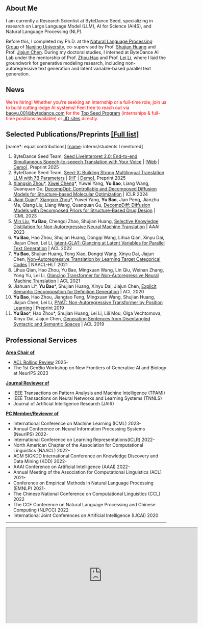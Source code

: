 ## About Me

<!--This is Yu Bao (鲍宇). My name in Chinese Pinyin has two interesting extensions, one means rainstorm (🌧) and the other means abalone (🐟). I prefer the former one, as it looks very powerful. Actually, my name comes from "Staying together through thick and thin (fēng yǔ tóng zhōu)" because I also have an older brother named [Feng Bao](https://scholar.google.com/citations?user=U0cuO94AAAAJ&hl=zh-CN).-->

<!-- I am currently a Research Scientist at ByteDance Seed, specializing in Large Language Model (LLM) research with a focus on multilingual translation, LLM alignment, and multimodal modeling—with recent work spanning end-to-end simultaneous speech-to-speech translation, self-play-driven multilingual translation without parallel data, and building efficient large-scale multilingual translation LLMs. -->
I am currently a Research Scientist at ByteDance Seed, specializing in research on Large Language Model (LLM), AI for Science (AI4S), and Natural Language Processing (NLP).

Before this, I completed my Ph.D. at the [Natural Language Processing Group](http://nlp.nju.edu.cn/homepage/) of [Nanjing University](https://grawww.nju.edu.cn/main.htm), co-supervised by Prof. [Shujian Huang](http://nlp.nju.edu.cn/huangsj/) and Prof. [Jiajun Chen](https://cs.nju.edu.cn/chenjiajun/). During my doctoral studies, I interned at ByteDance AI Lab under the mentorship of Prof. [Zhou Hao](https://zhouh.github.io/) and Prof. [Lei Li](https://lileicc.github.io/), where I laid the groundwork for generative modeling research, including non-autoregressive text generation and latent variable-based parallel text generation.
<!--I hold a Bachelor's Degree from the School of Science at [Northeast Forestry University](https://www.nefu.edu.cn/).-->

<!--My work bridges multiple areas, with recent focus on their intersection in multilingual and multimodal scenarios:
- **Generative Modeling:** Autoregressive and Non-autoregressive frameworks (e.g., diffusion models)
- **Structure-Aware:** Graph-based representations (e.g., molecules), tree-structure (syntax tree), and sequential data (plain text) modeling
- **Multimodality:** Natural Language Sequence and Syntax, 1D-2D-3D Molecule, Audio-Text, etc..-->

<!--All of my research interests focus on deep generative models. During my Ph. D. studies and internships at ByteDance AI Lab, I worked on structure and sequence modeling in deep generative models, focusing on machine translation and natural language generation. Now, as a member of ByteDance Research, my focus has turned to AI for Science, especially structure-based drug design.-->

<!--<center><a href="mailto:nlp.baoy@gmail.com">[Email]</a> <a href="./files/baoy_CV.pdf">[CV]</a></center>-->
## News
<span style="color:red;">We're hiring! Whether you're seeking an internship or a full-time role, join us to build cutting-edge AI systems! Feel free to reach out via <a href="mailto:baoyu.001@bytedance.com">baoyu.001@bytedance.com</a> for the [Top Seed Program](https://seed.bytedance.com/zh/topseed?view_from=homepage_tab) (internships & full-time positions available) or [JD sites](https://job.toutiao.com/s/_e74JFvZtw4) directly.</span> 
<!--The ByteDance Seed Team is actively recruiting exceptional talents passionate about LLM research—especially in multilingual translation, LLM alignment, and multimodal modeling (e.g., end-to-end simultaneous speech-to-speech translation, zero-resource translation).
*We're hiring! The ByteDance Seed Team is actively seeking exceptional talents in LLM. Feel free to contact me and apply via <a href="mailto:baoyu.001@bytedance.com">baoyu.001@bytedance.com</a> for the **Top Seed Internship** program.*-->


<!-- ### Awards

- 2022, Excellent Doctoral Paper Award, JiangSu Association of Artificial Intelligence.
- 2020, Outstanding Ph.D. Candidate, Nanjing University
- 2019, Artificial Intelligence Scholarship, Nanjing University
- 2019, Outstanding Graduate Student, Nanjing University -->

## Selected Publications/Preprints <a href="https://scholar.google.com/citations?authuser=1&user=TqMb6nMAAAAJ">[Full list]</a> 

\[name*: equal contributions\] \[<ins>name</ins>: interns/students I mentored\]

<!--**<u>AI for Science (Structure-based Drug Design)</u>**

- Xiangxin Zhou\*†, Xiwei Cheng\*†, Yuwei Yang, **Yu Bao**, Liang Wang, Quanquan Gu, [DecompOpt: Controllable and Decomposed Diffusion Models for Structure-based Molecular Optimization](https://arxiv.org/abs/2403.13829), ICLR 2024.
- Jiaqi Guan\*†, Xiangxin Zhou\*†, Yuwei Yang, **Yu Bao**, Jian Peng, Jianzhu Ma, Qiang Liu, Liang Wang, Quanquan Gu, [DecompDiff: Diffusion Models with Decomposed Priors for Structure-Based Drug Design](https://arxiv.org/abs/2403.07902), ICML 2023.-->

<!-- **<u>Deep Generative Models</u>** -->
<!-- **Natural Language Processing and Text Generation** -->
<!--3. Wei Zou, <ins>Sen Yang</ins>, **Yu Bao**, Shujian Huang, Jiajun Chen, Shanbo Cheng, [Trans-Zero: Self-Play Incentivizes Large Language Models for Multilingual Translation Without Parallel Data](https://arxiv.org/abs/2504.14669), ACL 2025 Findings.
4. <ins>Shimao Zhang</ins>, **Yu Bao**, Shujian Huang, [EDT: Improving Large Language Models by Entropy-based Dynamic Temperature Sampling](https://arxiv.org/pdf/2403.14541.pdf), Preprint 2024..
3. <ins>Xiwei Cheng</ins>\*, <ins>Xiangxin Zhou</ins>\*, Yuwei Yang, **Yu Bao**, Quanquan GU, Decomposed direct preference optimization for structure-based drug design, Preprint 2024.-->
<!--7. Lihua Qian, Hao Zhou, **Yu Bao**, Mingxuan Wang, Lin Qiu, Weinan Zhang, Yong Yu, Lei Li, [Glancing Transformer for Non-Autoregressive Neural Machine Translation](https://aclanthology.org/2021.acl-long.155.pdf), ACL 2021.-->
1. ByteDance Seed Team, [Seed LiveInterpret 2.0: End-to-end Simultaneous Speech-to-speech Translation with Your Voice](https://arxiv.org/abs/2507.17527) | [[Web](https://seed.bytedance.com/zh/seed_liveinterpret) \| [Demo](https://console.volcengine.com/ark/region:ark+cn-beijing/experience/voice?type=SI)], Preprint 2025
2. ByteDance Seed Team, [Seed-X: Building Strong Multilingual Translation LLM with 7B Parameters](https://arxiv.org/abs/2507.13618) | [[HF](https://huggingface.co/collections/ByteDance-Seed/seed-x-6878753f2858bc17afa78543) \| [Demo](https://huggingface.co/spaces/ByteDance-Seed/Seed-X)], Preprint 2025
3. <ins>Xiangxin Zhou</ins>\*, <ins>Xiwei Cheng</ins>\*, Yuwei Yang, **Yu Bao**, Liang Wang, Quanquan Gu, [DecompOpt: Controllable and Decomposed Diffusion Models for Structure-based Molecular Optimization](https://arxiv.org/abs/2403.13829) | ICLR 2024
4. <ins>Jiaqi Guan</ins>\*, <ins>Xiangxin Zhou</ins>\*, Yuwei Yang, **Yu Bao**, Jian Peng, Jianzhu Ma, Qiang Liu, Liang Wang, Quanquan Gu, [DecompDiff: Diffusion Models with Decomposed Priors for Structure-Based Drug Design](https://arxiv.org/abs/2403.07902) | ICML 2023
5. <ins>Min Liu</ins>, **Yu Bao**, Chengqi Zhao, Shujian Huang, [Selective Knowledge Distillation for Non-Autoregressive Neural Machine Translation](https://arxiv.org/abs/2303.17910) | AAAI 2023
6. **Yu Bao**, Hao Zhou, Shujian Huang, Dongqi Wang, Lihua Qian, Xinyu Dai, Jiajun Chen, Lei Li, [latent-GLAT: Glancing at Latent Variables for Parallel Text Generation](https://baoy-nlp.github.io/files/Latent_GLAT.pdf) | ACL 2022
7. **Yu Bao**, Shujian Huang, Tong Xiao, Dongqi Wang, Xinyu Dai, Jiajun Chen, [Non-Autoregressive Translation by Learning Target Categorical Codes](https://aclanthology.org/2021.naacl-main.458.pdf) | NAACL-HLT 2021
8. Lihua Qian, Hao Zhou, Yu Bao, Mingxuan Wang, Lin Qiu, Weinan Zhang, Yong Yu, Lei Li, [Glancing Transformer for Non-Autoregressive Neural Machine Translation](https://aclanthology.org/2021.acl-long.155.pdf) | ACL 2021
9. Jiahuan Li*, **Yu Bao**\*, Shujian Huang, Xinyu Dai, Jiajun Chen, [Explicit Semantic Decomposition for Definition Generation](https://virtual.acl2020.org/paper_main.65.html) | ACL 2020
10. **Yu Bao**, Hao Zhou, Jiangtao Feng, Mingxuan Wang, Shujian Huang, Jiajun Chen, Lei Li, [PNAT: Non-Autoregressive Transformer by Position Learning](https://arxiv.org/abs/1911.10677) | Preprint 2019
11. **Yu Bao**\*, Hao Zhou*, Shujian Huang, Lei Li, Lili Mou, Olga Vechtomova, Xinyu Dai, Jiajun Chen, [Generating Sentences from Disentangled Syntactic and Semantic Spaces](https://aclanthology.org/P19-1602.pdf) | ACL 2019

<!-- 6. Shimao Zhang†, Yu Bao, Shujian Huang, [EDT: Improving Large Language Models by Entropy-based Dynamic Temperature Sampling](https://arxiv.org/pdf/2403.14541.pdf), Preprint 2024.
7. Jiasheng Ye, Zaixiang Zheng, Yu Bao, Lihua Qian, Mingxuan Wang, [DiNoiSer: Diffused Conditional Sequence Learning by Manipulating Noises](https://arxiv.org/abs/2302.10025), Transaction of ACL (2024).
8. Yu Bao, Shujian Huang, Hao Zhou, Lei Li, Xinyu Dai, Jiajun Chen, [Unsupervised Paraphrasing via Syntactic Template Sampling](https://www.sciengine.com/SSI/doi/10.1360/SSI-2021-0065;JSESSIONID=81ea9517-be4e-4348-81b7-739c29cb09ac), SCIENTIA SINICA Informationis (2022).
9. Jiahuan Li*, Yu Bao*, Shujian Huang, Xinyu Dai, Jiajun Chen, [Explicit Semantic Decomposition for Definition Generation](https://virtual.acl2020.org/paper_main.65.html), ACL 2020.
10. Yu Bao*, Hao Zhou*, Shujian Huang, Lei Li, Lili Mou, Olga Vechtomova, Xinyu Dai, Jiajun Chen, [Generating Sentences from Disentangled Syntactic and Semantic Spaces](https://aclanthology.org/P19-1602.pdf), ACL 2019. -->
<!-- **Non-Autoregressive Text Generation** -->
<!-- 1. Min Liu†, Yu Bao, Chengqi Zhao, Shujian Huang, [Selective Knowledge Distillation for Non-Autoregressive Neural Machine Translation](https://arxiv.org/abs/2303.17910), AAAI 2023.
2. Yu Bao, Hao Zhou, Shujian Huang, Dongqi Wang, Lihua Qian, Xinyu Dai, Jiajun Chen, Lei Li, [latent-GLAT: Glancing at Latent Variables for Parallel Text Generation](https://baoy-nlp.github.io/files/Latent_GLAT.pdf), ACL 2022.
3. Lihua Qian, Hao Zhou, Yu Bao, Mingxuan Wang, Lin Qiu, Weinan Zhang, Yong Yu, Lei Li, [Glancing Transformer for Non-Autoregressive Neural Machine Translation](https://aclanthology.org/2021.acl-long.155.pdf), ACL 2021.
4. Yu Bao, Shujian Huang, Tong Xiao, Dongqi Wang, Xinyu Dai, Jiajun Chen, [Non-Autoregressive Translation by Learning Target Categorical Codes](https://aclanthology.org/2021.naacl-main.458.pdf), NAACL-HLT 2021.
5. Yu Bao, Hao Zhou, Jiangtao Feng, Mingxuan Wang, Shujian Huang, Jiajun Chen, Lei Li, [PNAT: Non-Autoregressive Transformer by Position Learning](https://arxiv.org/abs/1911.10677), Preprint 2019. -->

<!-- ### Invited Talks

- Grammar Learning and Its Application for Molecular Design, Tsinghua University AIR, Oct. 2022.
- latent-GLAT: Glancing at Latent Variables for Parallel Text Generation, CIPSC & PaperWeekly & MLNLP, ACL-IJCAI-SIGIR, Apr. — May. 2022.
- Research and Development of Parallel Text Generation, ByteDance AI Lab, Oct. 2021.
- Advice for Undergraduate Students, Northeast Forestry University, Nov. 2020. -->

## Professional Services

**<u>Area Chair of</u>**

- [ACL Rolling Review](https://aclrollingreview.org/reviewing) 2025-
- The 1st GenBio Workshop on New Frontiers of Generative AI and Biology at NeurIPS 2023

**<u>Journal Reviewer of</u>**

- IEEE Transactions on Pattern Analysis and Machine Intelligence (TPAMI)
- IEEE Transactions on Neural Networks and Learning Systems (TNNLS)
- Journal of Artificial Intelligence Research (JAIR)

**<u>PC Member/Reviewer of</u>**

- International Conference on Machine Learning (ICML) 2023-
- Annual Conference on Neural Information Processing Systems (NeurIPS) 2022-
- International Conference on Learning Representations(ICLR) 2022-
- North American Chapter of the Association for Computational Linguistics (NAACL) 2022-
- ACM SIGKDD International Conference on Knowledge Discovery and Data Mining (KDD) 2022-
- AAAI Conference on Artificial Intelligence (AAAI) 2022-
- Annual Meeting of the Association for Computational Linguistics (ACL) 2021-
- Conference on Empirical Methods in Natural Language Processing (EMNLP) 2021-
- The Chinese National Conference on Computational Linguistics (CCL) 2022
- The CCF Conference on Natural Language Processing and Chinese Computing (NLPCC) 2022
- International Joint Conferences on Artificial Intelligence (IJCAI) 2020

---

<center>
  <iframe src="https://calendar.google.com/calendar/embed?height=300&wkst=1&bgcolor=%23ffffff&ctz=Asia%2FShanghai&mode=AGENDA&showTabs=0&showTitle=1&showNav=0&showPrint=0&showTz=0&showCalendars=0&title=Schedule&src=d2VpZmVuZ2xpdXl1ZUBnbWFpbC5jb20&src=Z3IwY2l0a3NpMjQ5b3RhbGxuYWVjY2ZhamxlNmlkMm1AaW1wb3J0LmNhbGVuZGFyLmdvb2dsZS5jb20&color=%237986CB&color=%23E67C73" style="border-width:1" width="600" height="300" frameborder="0" scrolling="no">
  </iframe>
</center>

<center>
  <script type='text/javascript' id='clustrmaps' src='//cdn.clustrmaps.com/map_v2.js?cl=080808&w=353&t=tt&d=RXIJvl1M9HfHAiXc7AJe-qo0sHke2u_46ckL7Qp5HrY&co=ffffff&cmo=3acc3a&cmn=ff5353&ct=808080'></script>
</center>


<!--
**baoy-nlp/baoy-nlp** is a ✨ _special_ ✨ repository because its `README.md` (this file) appears on your GitHub profile.
Here are some ideas to get you started:

- 🔭 I’m currently working on ...
- 🌱 I’m currently learning ...
- 👯 I’m looking to collaborate on ...
- 🤔 I’m looking for help with ...
- 💬 Ask me about ...
- 📫 How to reach me: ...
- 😄 Pronouns: ...
- ⚡ Fun fact: ...
-->
